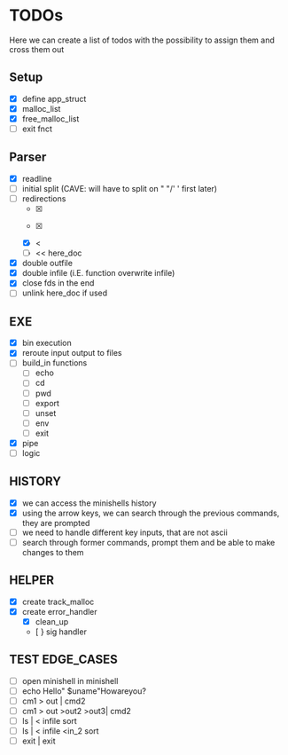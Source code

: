 # TODOs

Here we can create a list of todos with the possibility to assign them and cross them out

## Setup
- [x] define app_struct
- [x] malloc_list
- [x] free_malloc_list
- [ ] exit fnct

## Parser
- [x] readline
- [ ] initial split (CAVE: will have to split on " "/' ' first later)
- [ ] redirections
	- [x] >
	- [x] >>
	- [x] <
	- [ ] << here_doc
- [X] double outfile
- [x] double infile (i.E. function overwrite infile) 
- [x] close fds in the end
- [ ] unlink here_doc if used

## EXE
- [x] bin execution
- [x] reroute input output to files
-[ ] build_in functions
    - [ ] echo
    - [ ] cd
    - [ ] pwd
    - [ ] export
    - [ ] unset
    - [ ] env
    - [ ] exit
- [x] pipe
- [ ] logic

## HISTORY
- [x] we can access the minishells history
- [x] using the arrow keys, we can search through the previous commands, they are prompted
- [ ] we need to handle different key inputs, that are not ascii
- [ ] search through former commands, prompt them and be able to make changes to them

## HELPER
- [x] create track_malloc
- [x] create error_handler
    - [x] clean_up
    - [ } sig handler

## TEST EDGE_CASES
- [ ] open minishell in minishell
- [ ] echo Hello" $uname"Howareyou?
- [ ] cm1 > out | cmd2
- [ ] cm1 > out >out2 >out3| cmd2
- [ ] ls | < infile sort
- [ ] ls | < infile <in_2 sort
- [ ] exit | exit
